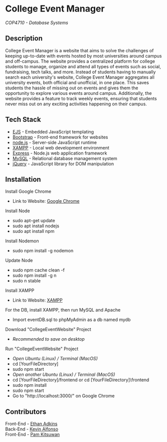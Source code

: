 # College Event Manager
*COP4710 - Database Systems*

## Description
College Event Manager is a website that aims to solve the challenges of keeping up-to-date with events hosted by most universities around campus and off-campus. The website provides a centralized platform for college students to manage, organize and attend all types of events such as social, fundraising, tech talks, and more. Instead of students having to manually search each university's website, College Event Manager aggregates all university events, both official and unofficial, in one place. This saves students the hassle of missing out on events and gives them the opportunity to explore various events around campus. Additionally, the website provides a feature to track weekly events, ensuring that students never miss out on any exciting activities happening on their campus.

## Tech Stack
- [EJS](https://ejs.co/) - Embedded JavaScript templating
- [Bootstrap](http://github.com/twbs/bootstrap/) - Front-end framework for websites
- [node.js](https://nodejs.org/en/) - Server-side JavaScript runtime
- [XAMPP](https://www.apachefriends.org/) - Local web development environment
- [Express](http://expressjs.com) - Node.js web application framework
- [MySQL](http://mysql.com/) - Relational database management system
- [jQuery](http://jquery.com) - JavaScript library for DOM manipulation

## Installation
Install Google Chrome
- Link to Website: [Google Chrome](https://www.google.com/chrome/dr/download/)

Install Node
- sudo apt-get update
- sudo apt install nodejs
- sudo apt install npm

Install Nodemon
- sudo npm install -g nodemon

Update Node
- sudo npm cache clean -f
- sudo npm install -g n
- sudo n stable

Install XAMPP
- Link to Website: [XAMPP](https://sourceforge.net/projects/xampp/)

For the DB, install XAMPP, then run MySQL and Apache
- Import eventDB.sql to phpMyAdmin as a db named mydb

Download "CollegeEventWebsite" Project
- *Recommended to save on desktop*

Run "CollegeEventWebsite" Project
- *Open Ubuntu (Linux) / Terminal (MacOS)*
- cd [YourFileDirectory]
- sudo npm start
- *Open another Ubuntu (Linux) / Terminal (MacOS)*
- cd [YourFileDirectory]/frontend or cd [YourFileDirectory]\frontend
- sudo npm install
- sudo npm start
- Go to "http://localhost:3000/" on Google Chrome

## Contributors
Front-End - [Ethan Adkins](https://github.com/EthanAdkins)
<br> Back-End - [Kevin Alfonso](https://github.com/Kooven47)
<br> Front-End - [Pam Kitsuwan](https://github.com/sspamss)
